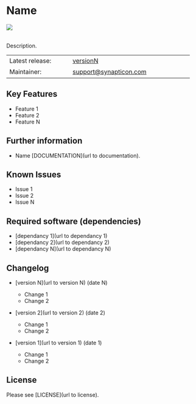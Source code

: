 Name
===============
<img align="left" src="https://s3-eu-west-1.amazonaws.com/synapticon-resources/images/logos/synapticon_fullname_blackoverwhite_280x48.png"/>

<br/>
<br/>

Description.

<table >
<tr>
<td width="150px" height="30px">Latest release: </td>
<td width="300px"><a href="url to version N">versionN</a></td>
</tr>
<tr>
<td height="30px">Maintainer:</td>
<td><a href="mailto:support@synapticon.com">support@synapticon.com</a></td>
</tr>
</table>

Key Features
---------

* Feature 1
* Feature 2
* Feature N

Further information
---------

* Name [DOCUMENTATION](url to documentation).

Known Issues
---------

* Issue 1
* Issue 2
* Issue N

Required software (dependencies)
---------

* [dependancy 1](url to dependancy 1)
* [dependancy 2](url to dependancy 2)
* [dependancy N](url to dependancy N)

Changelog
---------

* [version N](url to version N) (date N)
	* Change 1
	* Change 2

* [version 2](url to version 2) (date 2)
	* Change 1
	* Change 2

* [version 1](url to version 1) (date 1)
	* Change 1
	* Change 2

License
---------

Please see [LICENSE](url to license).
